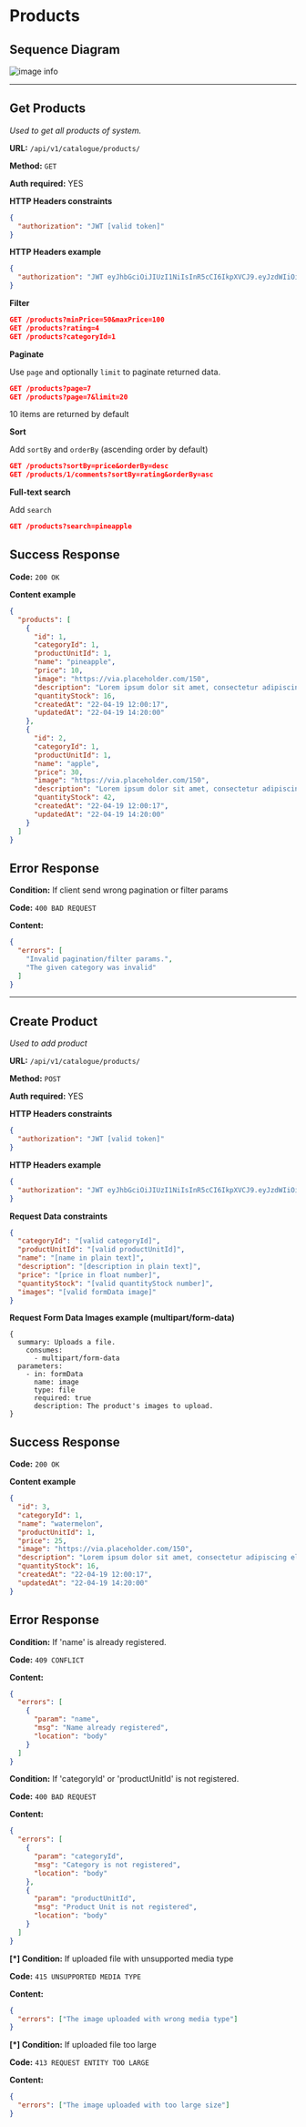 # Products

## Sequence Diagram

![image info](./assets/products.png)

---

## Get Products

_Used to get all products of system._

**URL:** `/api/v1/catalogue/products/`

**Method:** `GET`

**Auth required:** YES

**HTTP Headers constraints**

```json
{
  "authorization": "JWT [valid token]"
}
```

**HTTP Headers example**

```json
{
  "authorization": "JWT eyJhbGciOiJIUzI1NiIsInR5cCI6IkpXVCJ9.eyJzdWIiOiIxMjM0NTY3ODkwIiwibmFtZSI6IkpvaG4gRG9lIiwiaWF0IjoxNTE2MjM5MDIyfQ.SflKxwRJSMeKKF2QT4fwpMeJf36POk6yJV_adQssw5c"
}
```

**Filter**

```json
GET /products?minPrice=50&maxPrice=100
GET /products?rating=4
GET /products?categoryId=1
```

**Paginate**

Use `page` and optionally `limit` to paginate returned data.

```json
GET /products?page=7
GET /products?page=7&limit=20
```

10 items are returned by default

**Sort**

Add `sortBy` and `orderBy` (ascending order by default)

```json
GET /products?sortBy=price&orderBy=desc
GET /products/1/comments?sortBy=rating&orderBy=asc
```

**Full-text search**

Add `search`

```json
GET /products?search=pineapple
```

## Success Response

**Code:** `200 OK`

**Content example**

```json
{
  "products": [
    {
      "id": 1,
      "categoryId": 1,
      "productUnitId": 1,
      "name": "pineapple",
      "price": 10,
      "image": "https://via.placeholder.com/150",
      "description": "Lorem ipsum dolor sit amet, consectetur adipiscing elit. Phasellus neque nisl.",
      "quantityStock": 16,
      "createdAt": "22-04-19 12:00:17",
      "updatedAt": "22-04-19 14:20:00"
    },
    {
      "id": 2,
      "categoryId": 1,
      "productUnitId": 1,
      "name": "apple",
      "price": 30,
      "image": "https://via.placeholder.com/150",
      "description": "Lorem ipsum dolor sit amet, consectetur adipiscing elit. Phasellus neque nisl.",
      "quantityStock": 42,
      "createdAt": "22-04-19 12:00:17",
      "updatedAt": "22-04-19 14:20:00"
    }
  ]
}
```

## Error Response

**Condition:** If client send wrong pagination or filter params

**Code:** `400 BAD REQUEST`

**Content:**

```json
{
  "errors": [
    "Invalid pagination/filter params.",
    "The given category was invalid"
  ]
}
```

---

## Create Product

_Used to add product_

**URL:** `/api/v1/catalogue/products/`

**Method:** `POST`

**Auth required:** YES

**HTTP Headers constraints**

```json
{
  "authorization": "JWT [valid token]"
}
```

**HTTP Headers example**

```json
{
  "authorization": "JWT eyJhbGciOiJIUzI1NiIsInR5cCI6IkpXVCJ9.eyJzdWIiOiIxMjM0NTY3ODkwIiwibmFtZSI6IkpvaG4gRG9lIiwiaWF0IjoxNTE2MjM5MDIyfQ.SflKxwRJSMeKKF2QT4fwpMeJf36POk6yJV_adQssw5c"
}
```

**Request Data constraints**

```json
{
  "categoryId": "[valid categoryId]",
  "productUnitId": "[valid productUnitId]",
  "name": "[name in plain text]",
  "description": "[description in plain text]",
  "price": "[price in float number]",
  "quantityStock": "[valid quantityStock number]",
  "images": "[valid formData image]"
}
```

**Request Form Data Images example (multipart/form-data)**

```
{
  summary: Uploads a file.
    consumes:
      - multipart/form-data
  parameters:
    - in: formData
      name: image
      type: file
      required: true
      description: The product's images to upload.
}
```

## Success Response

**Code:** `200 OK`

**Content example**

```json
{
  "id": 3,
  "categoryId": 1,
  "name": "watermelon",
  "productUnitId": 1,
  "price": 25,
  "image": "https://via.placeholder.com/150",
  "description": "Lorem ipsum dolor sit amet, consectetur adipiscing elit. Phasellus neque nisl.",
  "quantityStock": 16,
  "createdAt": "22-04-19 12:00:17",
  "updatedAt": "22-04-19 14:20:00"
}
```

## Error Response

**Condition:** If 'name' is already registered.

**Code:** `409 CONFLICT`

**Content:**

```json
{
  "errors": [
    {
      "param": "name",
      "msg": "Name already registered",
      "location": "body"
    }
  ]
}
```

**Condition:** If 'categoryId' or 'productUnitId' is not registered.

**Code:** `400 BAD REQUEST`

**Content:**

```json
{
  "errors": [
    {
      "param": "categoryId",
      "msg": "Category is not registered",
      "location": "body"
    },
    {
      "param": "productUnitId",
      "msg": "Product Unit is not registered",
      "location": "body"
    }
  ]
}
```

**[*] Condition:** If uploaded file with unsupported media type

**Code:** `415 UNSUPPORTED MEDIA TYPE`

**Content:**

```json
{
  "errors": ["The image uploaded with wrong media type"]
}
```

**[*] Condition:** If uploaded file too large

**Code:** `413 REQUEST ENTITY TOO LARGE`

**Content:**

```json
{
  "errors": ["The image uploaded with too large size"]
}
```
